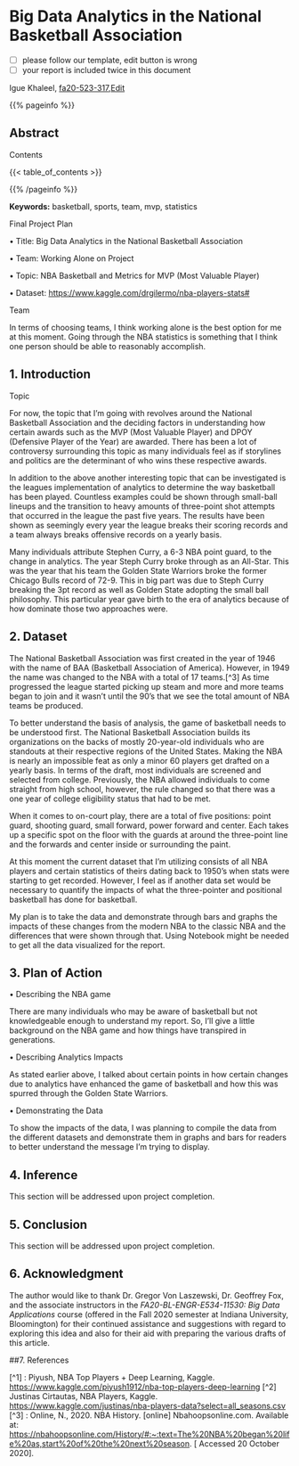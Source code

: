 # Big Data Analytics in the National Basketball Association

- [ ] please follow our template, edit button is wrong
- [ ] your report is included twice in this document

Igue Khaleel, [fa20-523-317](https://github.com/cybertraining-dsc/fa20-523-317/),[Edit](https://github.com/cybertraining-dsc/fa20-523-317/blob/master/report/report.md)

{{% pageinfo %}}

## Abstract

Contents

{{< table_of_contents >}}

{{% /pageinfo %}}

**Keywords:** basketball, sports, team, mvp, statistics


Final Project Plan

•	Title: Big Data Analytics in the National Basketball Association

•	Team: Working Alone on Project

•	Topic: NBA Basketball and Metrics for MVP (Most Valuable Player)

•	Dataset: https://www.kaggle.com/drgilermo/nba-players-stats#


Team

In terms of choosing teams, I think working alone is the best option for me at this moment. Going through the NBA statistics is something that I think one person should be able to reasonably accomplish.


## 1. Introduction

Topic

For now, the topic that I’m going with revolves around the National Basketball Association and the deciding factors in understanding how certain awards such as the MVP (Most Valuable Player) and DPOY (Defensive Player of the Year) are awarded. There has been a lot of controversy surrounding this topic as many individuals feel as if storylines and politics are the determinant of who wins these respective awards. 

In addition to the above another interesting topic that can be investigated is the leagues implementation of analytics to determine the way basketball has been played. Countless examples could be shown through small-ball lineups and the transition to heavy amounts of three-point shot attempts that occurred in the league the past five years. The results have been shown as seemingly every year the league breaks their scoring records and a team always breaks offensive records on a yearly basis.

Many individuals attribute Stephen Curry, a 6-3 NBA point guard, to the change in analytics. The year Steph Curry broke through as an All-Star. This was the year that his team the Golden State Warriors broke the former Chicago Bulls record of 72-9. This in big part was due to Steph Curry breaking the 3pt record as well as Golden State adopting the small ball philosophy. This particular year gave birth to the era of analytics because of how dominate those two approaches were.

## 2.  Dataset

The National Basketball Association was first created in the year of 1946 with the name of BAA (Basketball Association of America). However, in 1949 the name was changed to the NBA with a total of 17 teams.[^3] As time progressed the league started picking up steam and more and more teams began to join and it wasn’t until the 90’s that we see the total amount of NBA teams be produced.

To better understand the basis of analysis, the game of basketball needs to be understood first. The National Basketball Association builds its organizations on the backs of mostly 20-year-old individuals who are standouts at their respective regions of the United States. Making the NBA is nearly an impossible feat as only a minor 60 players get drafted on a yearly basis. In terms of the draft, most individuals are screened and selected from college. Previously, the NBA allowed individuals to come straight from high school, however, the rule changed so that there was a one year of college eligibility status that had to be met.

When it comes to on-court play, there are a total of five positions: point guard, shooting guard, small forward, power forward and center. Each takes up a specific spot on the floor with the guards at around the three-point line and the forwards and center inside or surrounding the paint.

At this moment the current dataset that I’m utilizing consists of all NBA players and certain statistics of theirs dating back to 1950’s when stats were starting to get recorded. However, I feel as if another data set would be necessary to quantify the impacts of what the three-pointer and positional basketball has done for basketball. 

My plan is to take the data and demonstrate through bars and graphs the impacts of these changes from the modern NBA to the classic NBA and the differences that were shown through that. Using Notebook might be needed to get all the data visualized for the report.


## 3. Plan of Action

•	Describing the NBA game

There are many individuals who may be aware of basketball but not knowledgeable enough to understand my report. So, I’ll give a little background on the NBA game and how things have transpired in generations.

•	Describing Analytics Impacts

As stated earlier above, I talked about certain points in how certain changes due to analytics have enhanced the game of basketball and how this was spurred through the Golden State Warriors.

•	Demonstrating the Data

To show the impacts of the data, I was planning to compile the data from the different datasets and demonstrate them in graphs and bars for readers to better understand the message I’m trying to display.

## 4. Inference

This section will be addressed upon project completion.

## 5. Conclusion

This section will be addressed upon project completion.

## 6. Acknowledgment

The author would like to thank Dr. Gregor Von Laszewski, Dr. Geoffrey Fox, and the associate instructors in the *FA20-BL-ENGR-E534-11530: Big Data Applications* course (offered in the Fall 2020 semester at Indiana University, Bloomington) for their continued assistance and suggestions with regard to exploring this idea and also for their aid with preparing the various drafts of this article.


##7. References

[^1] : Piyush, NBA Top Players + Deep Learning, Kaggle. https://www.kaggle.com/piyush1912/nba-top-players-deep-learning
[^2] Justinas Cirtautas, NBA Players, Kaggle. https://www.kaggle.com/justinas/nba-players-data?select=all_seasons.csv
[^3] : Online, N., 2020. NBA History. [online] Nbahoopsonline.com. Available at: https://nbahoopsonline.com/History/#:~:text=The%20NBA%20began%20life%20as,start%20of%20the%20next%20season. [ Accessed 20 October 2020].





